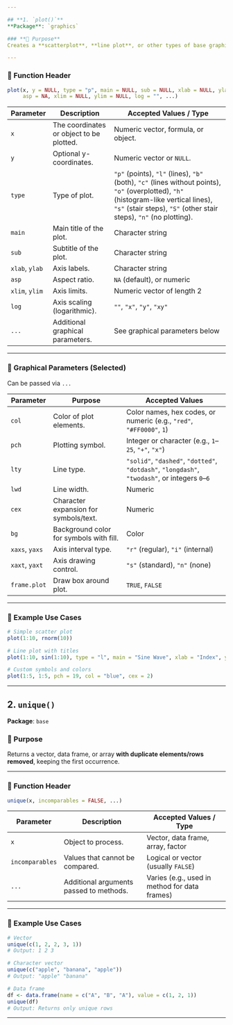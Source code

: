 ```yaml
---

## **1. `plot()`**  
**Package**: `graphics`

### **🔹 Purpose**  
Creates a **scatterplot**, **line plot**, or other types of base graphics plots depending on the type of input data. It is a generic function with methods for different data types (e.g., numeric, factor, formula).

---
```


### **🔹 Function Header**
```r
plot(x, y = NULL, type = "p", main = NULL, sub = NULL, xlab = NULL, ylab = NULL,
     asp = NA, xlim = NULL, ylim = NULL, log = "", ...)
```

| **Parameter** | **Description** | **Accepted Values / Type** |
|---------------|------------------|-----------------------------|
| `x` | The coordinates or object to be plotted. | Numeric vector, formula, or object. |
| `y` | Optional y-coordinates. | Numeric vector or `NULL`. |
| `type` | Type of plot. | `"p"` (points), `"l"` (lines), `"b"` (both), `"c"` (lines without points), `"o"` (overplotted), `"h"` (histogram-like vertical lines), `"s"` (stair steps), `"S"` (other stair steps), `"n"` (no plotting). |
| `main` | Main title of the plot. | Character string |
| `sub` | Subtitle of the plot. | Character string |
| `xlab`, `ylab` | Axis labels. | Character string |
| `asp` | Aspect ratio. | `NA` (default), or numeric |
| `xlim`, `ylim` | Axis limits. | Numeric vector of length 2 |
| `log` | Axis scaling (logarithmic). | `""`, `"x"`, `"y"`, `"xy"` |
| `...` | Additional graphical parameters. | See graphical parameters below |

---

### **🔹 Graphical Parameters (Selected)**  
Can be passed via `...`

| **Parameter** | **Purpose** | **Accepted Values** |
|---------------|------------|---------------------|
| `col` | Color of plot elements. | Color names, hex codes, or numeric (e.g., `"red"`, `"#FF0000"`, `1`) |
| `pch` | Plotting symbol. | Integer or character (e.g., `1`–`25`, `"+"`, `"x"`) |
| `lty` | Line type. | `"solid"`, `"dashed"`, `"dotted"`, `"dotdash"`, `"longdash"`, `"twodash"`, or integers `0`–`6` |
| `lwd` | Line width. | Numeric |
| `cex` | Character expansion for symbols/text. | Numeric |
| `bg` | Background color for symbols with fill. | Color |
| `xaxs`, `yaxs` | Axis interval type. | `"r"` (regular), `"i"` (internal) |
| `xaxt`, `yaxt` | Axis drawing control. | `"s"` (standard), `"n"` (none) |
| `frame.plot` | Draw box around plot. | `TRUE`, `FALSE` |

---

### **🔹 Example Use Cases**
```r
# Simple scatter plot
plot(1:10, rnorm(10))

# Line plot with titles
plot(1:10, sin(1:10), type = "l", main = "Sine Wave", xlab = "Index", ylab = "Value")

# Custom symbols and colors
plot(1:5, 1:5, pch = 19, col = "blue", cex = 2)
```

---

## **2. `unique()`**  
**Package**: `base`

### **🔹 Purpose**  
Returns a vector, data frame, or array **with duplicate elements/rows removed**, keeping the first occurrence.

---

### **🔹 Function Header**
```r
unique(x, incomparables = FALSE, ...)
```

| **Parameter** | **Description** | **Accepted Values / Type** |
|---------------|------------------|-----------------------------|
| `x` | Object to process. | Vector, data frame, array, factor |
| `incomparables` | Values that cannot be compared. | Logical or vector (usually `FALSE`) |
| `...` | Additional arguments passed to methods. | Varies (e.g., used in method for data frames) |

---

### **🔹 Example Use Cases**
```r
# Vector
unique(c(1, 2, 2, 3, 1))
# Output: 1 2 3

# Character vector
unique(c("apple", "banana", "apple"))
# Output: "apple" "banana"

# Data frame
df <- data.frame(name = c("A", "B", "A"), value = c(1, 2, 1))
unique(df)
# Output: Returns only unique rows
```

---
